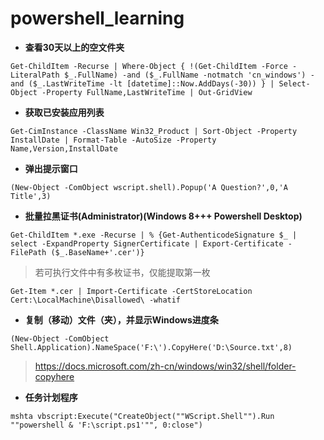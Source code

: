 # powershell_learning

- **查看30天以上的空文件夹**

```
Get-ChildItem -Recurse | Where-Object { !(Get-ChildItem -Force -LiteralPath $_.FullName) -and ($_.FullName -notmatch 'cn_windows') -and ($_.LastWriteTime -lt [datetime]::Now.AddDays(-30)) } | Select-Object -Property FullName,LastWriteTime | Out-GridView
```

- **获取已安装应用列表**

```
Get-CimInstance -ClassName Win32_Product | Sort-Object -Property InstallDate | Format-Table -AutoSize -Property Name,Version,InstallDate
```

- **弹出提示窗口**

```
(New-Object -ComObject wscript.shell).Popup('A Question?',0,'A Title',3)
```

- **批量拉黑证书(Administrator)(Windows 8+++ Powershell Desktop)**

```
Get-ChildItem *.exe -Recurse | % {Get-AuthenticodeSignature $_ | select -ExpandProperty SignerCertificate | Export-Certificate -FilePath ($_.BaseName+'.cer')}
```

> 若可执行文件中有多枚证书，仅能提取第一枚

```
Get-Item *.cer | Import-Certificate -CertStoreLocation Cert:\LocalMachine\Disallowed\ -whatif
```

- **复制（移动）文件（夹），并显示Windows进度条**

```
(New-Object -ComObject Shell.Application).NameSpace('F:\').CopyHere('D:\Source.txt',8)
```

> https://docs.microsoft.com/zh-cn/windows/win32/shell/folder-copyhere  

- **任务计划程序**

```
mshta vbscript:Execute("CreateObject(""WScript.Shell"").Run ""powershell & 'F:\script.ps1'"", 0:close")
```



